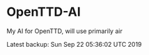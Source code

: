 # OpenTTD-AI
My AI for OpenTTD, will use primarily air

Latest backup: Sun Sep 22 05:36:02 UTC 2019
